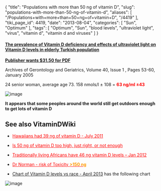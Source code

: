 {
    "title": "Populations with more than 50 ng of vitamin D",
    "slug": "populations-with-more-than-50-ng-of-vitamin-d",
    "aliases": [
        "/Populations+with+more+than+50+ng+of+vitamin+D",
        "/4419"
    ],
    "tiki_page_id": 4419,
    "date": "2013-08-04",
    "categories": [
        "Sun",
        "Optimum"
    ],
    "tags": [
        "Optimum",
        "Sun",
        "blood levels",
        "ultraviolet light",
        "virus",
        "vitamin d",
        "vitamin d and viruses"
    ]
}


#### [The prevalence of Vitamin D deficiency and effects of ultraviolet light on Vitamin D levels in elderly Turkish population](http://www.aggjournal.com/article/S0167-4943%2804%2900130-X/abstract%20)

 **[Publisher wants $31.50 for PDF](http://www.aggjournal.com/article/S0167-4943%2804%2900130-X/abstract)** 

Archives of Gerontology and Geriatrics, Volume 40, Issue 1 , Pages 53-60, January 2005

24 senior woman, average age 73. 158 nmols/l ± 108 = **<span style="color:#F00;">63 ng/ml ±43</span>** 

<img src="https://d378j1rmrlek7x.cloudfront.net/attachments/jpeg/turkey-2005.jpg" alt="image">

 **It appears that some peoples around the world still get outdoors enough to get lots of vitamin D** 

## See also VitaminDWiki

* <a href="/posts/hawaiians-had-39-ng-of-vitamin-d" style="color: red; text-decoration: underline;" title="This post/category does not exist yet: Hawaiians had 39 ng of vitamin D - July 2011">Hawaiians had 39 ng of vitamin D - July 2011</a>

* <a href="/posts/is-50-ng-of-vitamin-d-too-high-just-right-or-not-enough" style="color: red; text-decoration: underline;" title="This link has an unknown page_id: 2028">Is 50 ng of vitamin D too high, just right, or not enough</a>

* <a href="/posts/traditionally-living-africans-have-46-ng-vitamin-d-levels" style="color: red; text-decoration: underline;" title="This link has an unknown page_id: 2336">Traditionally living Africans have 46 ng vitamin D levels – Jan 2012</a>

* <a href="/posts/dr-norman-risk-of-toxicity-span-stylecolorf90150-ngspan" style="color: red; text-decoration: underline;" title="This link has an unknown page_id: 1370">Dr Norman - risk of Toxicity  **<span style="color:#F90;">>150 ng</span>** </a>

* [Chart of Vitamin D levels vs race - April 2013](/posts/chart-of-vitamin-d-levels-vs-race) has the following chart

<img src="/attachments/d3.mock.jpg" alt="image">